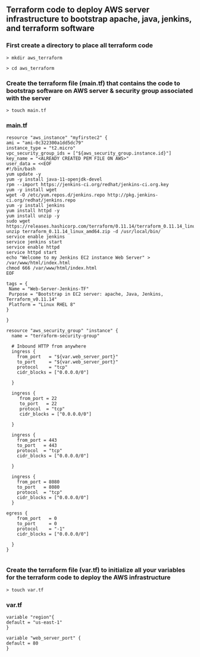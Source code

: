 Terraform code to deploy AWS server infrastructure to bootstrap apache, java, jenkins, and terraform software
--------------------------------------------------------------------------------------------------------------


### First create a directory to place all terraform code
```
> mkdir aws_terraform
```

```
> cd aws_terraform
 ```
 
 ### Create the terraform file (main.tf) that contains the code to bootstrap software on AWS server & security group associated with the server

 ```
 > touch main.tf
 ```
 
### main.tf
 ```
 resource "aws_instance" "myfirstec2" {
ami = "ami-0c322300a1dd5dc79"
instance_type = "t2.micro"
vpc_security_group_ids = ["${aws_security_group.instance.id}"]
key_name = "<ALREADY CREATED PEM FILE ON AWS>"
user_data = <<EOF
#!/bin/bash
yum update -y
yum -y install java-11-openjdk-devel
rpm --import https://jenkins-ci.org/redhat/jenkins-ci.org.key
yum -y install wget
wget -O /etc/yum.repos.d/jenkins.repo http://pkg.jenkins-ci.org/redhat/jenkins.repo
yum -y install jenkins
yum install httpd -y
yum install unzip -y
sudo wget https://releases.hashicorp.com/terraform/0.11.14/terraform_0.11.14_linux_amd64.zip
unzip terraform_0.11.14_linux_amd64.zip -d /usr/local/bin/
service enable jenkins
service jenkins start
service enable httpd
service httpd start
echo "Welcome to my Jenkins EC2 instance Web Server" > /var/www/html/index.html
chmod 666 /var/www/html/index.html
EOF

tags = {
  Name = "Web-Server-Jenkins-TF"
  Purpose = "Bootstrap in EC2 server: apache, Java, Jenkins, Terraform_v0.11.14"
  Platform = "Linux RHEL 8"
}

}

resource "aws_security_group" "instance" {
   name = "terraform-security-group"

   # Inbound HTTP from anywhere
   ingress {
     from_port   = "${var.web_server_port}"
     to_port     = "${var.web_server_port}"
     protocol    = "tcp"
     cidr_blocks = ["0.0.0.0/0"]

   }

   ingress {
      from_port = 22
      to_port   = 22
      protocol  = "tcp"
      cidr_blocks = ["0.0.0.0/0"]

   }

   ingress {
     from_port = 443
     to_port   = 443
     protocol  = "tcp"
     cidr_blocks = ["0.0.0.0/0"]

   }

   ingress {
     from_port = 8080
     to_port   = 8080
     protocol  = "tcp"
     cidr_blocks = ["0.0.0.0/0"]
   }

egress {
     from_port   = 0
     to_port     = 0
     protocol    = "-1"
     cidr_blocks = ["0.0.0.0/0"]

   }
}


```
### Create the terraform file (var.tf) to initialize all your variables for the terraform code to deploy the AWS infrastructure

 ```
 > touch var.tf
 ```
 ### var.tf
 
 ```
 variable "region"{
default = "us-east-1"
}

variable "web_server_port" {
default = 80
}

```
 

